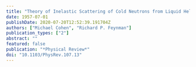 ```yaml
---
title: "Theory of Inelastic Scattering of Cold Neutrons from Liquid Helium"
date: 1957-07-01
publishDate: 2020-07-20T12:52:39.191704Z
authors: ["Michael Cohen", "Richard P. Feynman"]
publication_types: ["2"]
abstract: ""
featured: false
publication: "*Physical Review*"
doi: "10.1103/PhysRev.107.13"
---
```


